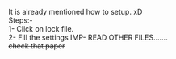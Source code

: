 It is already mentioned how to setup.
xD      
Steps:-      
1- Click on lock file.         
2- Fill the settings
IMP- READ OTHER FILES.......      
~~check that paper~~ 